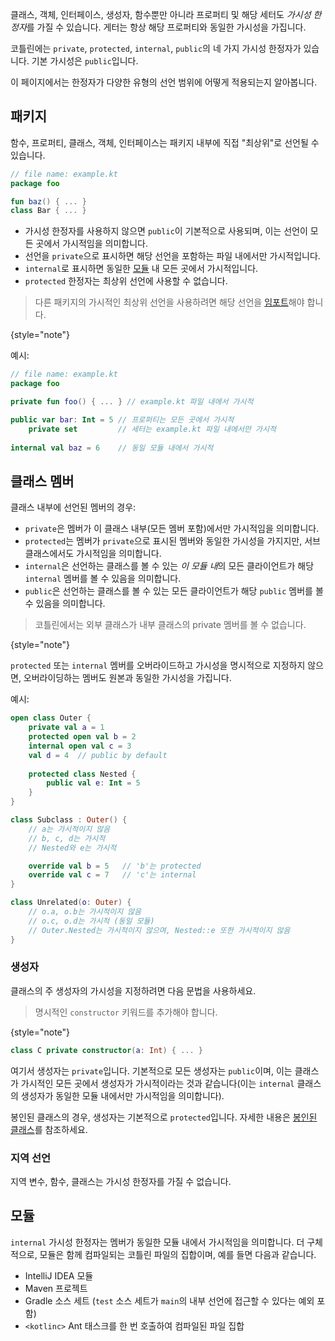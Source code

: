 [//]: # (title: 가시성 한정자)

클래스, 객체, 인터페이스, 생성자, 함수뿐만 아니라 프로퍼티 및 해당 세터도 *가시성 한정자*를 가질 수 있습니다.
게터는 항상 해당 프로퍼티와 동일한 가시성을 가집니다.

코틀린에는 `private`, `protected`, `internal`, `public`의 네 가지 가시성 한정자가 있습니다.
기본 가시성은 `public`입니다.

이 페이지에서는 한정자가 다양한 유형의 선언 범위에 어떻게 적용되는지 알아봅니다.

## 패키지

함수, 프로퍼티, 클래스, 객체, 인터페이스는 패키지 내부에 직접 "최상위"로 선언될 수 있습니다.

```kotlin
// file name: example.kt
package foo

fun baz() { ... }
class Bar { ... }
```

*   가시성 한정자를 사용하지 않으면 `public`이 기본적으로 사용되며, 이는 선언이 모든 곳에서 가시적임을 의미합니다.
*   선언을 `private`으로 표시하면 해당 선언을 포함하는 파일 내에서만 가시적입니다.
*   `internal`로 표시하면 동일한 [모듈](#modules) 내 모든 곳에서 가시적입니다.
*   `protected` 한정자는 최상위 선언에 사용할 수 없습니다.

>다른 패키지의 가시적인 최상위 선언을 사용하려면 해당 선언을 [임포트](packages.md#imports)해야 합니다.
>
{style="note"}

예시:

```kotlin
// file name: example.kt
package foo

private fun foo() { ... } // example.kt 파일 내에서 가시적

public var bar: Int = 5 // 프로퍼티는 모든 곳에서 가시적
    private set         // 세터는 example.kt 파일 내에서만 가시적
    
internal val baz = 6    // 동일 모듈 내에서 가시적
```

## 클래스 멤버

클래스 내부에 선언된 멤버의 경우:

*   `private`은 멤버가 이 클래스 내부(모든 멤버 포함)에서만 가시적임을 의미합니다.
*   `protected`는 멤버가 `private`으로 표시된 멤버와 동일한 가시성을 가지지만, 서브클래스에서도 가시적임을 의미합니다.
*   `internal`은 선언하는 클래스를 볼 수 있는 *이 모듈 내*의 모든 클라이언트가 해당 `internal` 멤버를 볼 수 있음을 의미합니다.
*   `public`은 선언하는 클래스를 볼 수 있는 모든 클라이언트가 해당 `public` 멤버를 볼 수 있음을 의미합니다.

>코틀린에서는 외부 클래스가 내부 클래스의 private 멤버를 볼 수 없습니다.
>
{style="note"}

`protected` 또는 `internal` 멤버를 오버라이드하고 가시성을 명시적으로 지정하지 않으면, 오버라이딩하는 멤버도 원본과 동일한 가시성을 가집니다.

예시:

```kotlin
open class Outer {
    private val a = 1
    protected open val b = 2
    internal open val c = 3
    val d = 4  // public by default
    
    protected class Nested {
        public val e: Int = 5
    }
}

class Subclass : Outer() {
    // a는 가시적이지 않음
    // b, c, d는 가시적
    // Nested와 e는 가시적

    override val b = 5   // 'b'는 protected
    override val c = 7   // 'c'는 internal
}

class Unrelated(o: Outer) {
    // o.a, o.b는 가시적이지 않음
    // o.c, o.d는 가시적 (동일 모듈)
    // Outer.Nested는 가시적이지 않으며, Nested::e 또한 가시적이지 않음 
}
```

### 생성자

클래스의 주 생성자의 가시성을 지정하려면 다음 문법을 사용하세요.

>명시적인 `constructor` 키워드를 추가해야 합니다.
>
{style="note"}

```kotlin
class C private constructor(a: Int) { ... }
```

여기서 생성자는 `private`입니다. 기본적으로 모든 생성자는 `public`이며, 이는 클래스가 가시적인 모든 곳에서 생성자가 가시적이라는 것과 같습니다(이는 `internal` 클래스의 생성자가 동일한 모듈 내에서만 가시적임을 의미합니다).

봉인된 클래스의 경우, 생성자는 기본적으로 `protected`입니다. 자세한 내용은 [봉인된 클래스](sealed-classes.md#constructors)를 참조하세요.

### 지역 선언

지역 변수, 함수, 클래스는 가시성 한정자를 가질 수 없습니다.

## 모듈

`internal` 가시성 한정자는 멤버가 동일한 모듈 내에서 가시적임을 의미합니다. 더 구체적으로, 모듈은 함께 컴파일되는 코틀린 파일의 집합이며, 예를 들면 다음과 같습니다.

*   IntelliJ IDEA 모듈
*   Maven 프로젝트
*   Gradle 소스 세트 (`test` 소스 세트가 `main`의 내부 선언에 접근할 수 있다는 예외 포함)
*   `<kotlinc>` Ant 태스크를 한 번 호출하여 컴파일된 파일 집합
